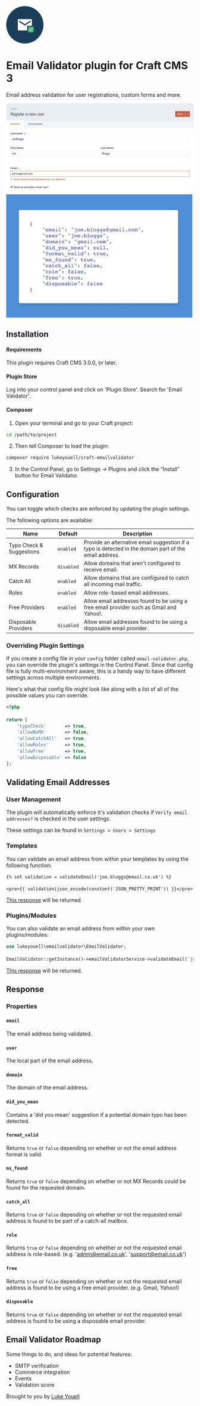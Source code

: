 <img src="src/icon.svg" alt="icon" width="100" height="100">

# Email Validator plugin for Craft CMS 3

Email address validation for user registrations, custom forms and more.

<img src="resources/screenshots/cp.png" alt="cp">

<img src="resources/screenshots/frontend.png" alt="frontend" width="500">

## Installation

#### Requirements

This plugin requires Craft CMS 3.0.0, or later.

#### Plugin Store

Log into your control panel and click on 'Plugin Store'. Search for 'Email Validator'.

#### Composer

1. Open your terminal and go to your Craft project:

```bash
cd /path/to/project
```

2. Then tell Composer to load the plugin:

```bash
composer require lukeyouell/craft-emailvalidator
```

3. In the Control Panel, go to Settings → Plugins and click the “Install” button for Email Validator.

## Configuration

You can toggle which checks are enforced by updating the plugin settings.

The following options are available:

| Name | Default | Description |
| ---- | ------- | ----------- |
| Typo Check & Suggestions | `enabled` | Provide an alternative email suggestion if a typo is detected in the domain part of the email address. |
| MX Records | `disabled` | Allow domains that aren't configured to receive email. |
| Catch All | `enabled` | Allow domains that are configured to catch all incoming mail traffic. |
| Roles | `enabled` | Allow role-based email addresses. |
| Free Providers | `enabled` | Allow email addresses found to be using a free email provider such as Gmail and Yahoo!. |
| Disposable Providers | `disabled` | Allow email addresses found to be using a disposable email provider. |

### Overriding Plugin Settings

If you create a config file in your `config` folder called `email-validator.php`, you can override the plugin's settings in the Control Panel. Since that config file is fully multi-environment aware, this is a handy way to have different settings across multiple environments.

Here's what that config file might look like along with a list of all of the possible values you can override.

```php
<?php

return [
    'typoCheck'       => true,
    'allowNoMX'       => false,
    'allowCatchAll'   => true,
    'allowRoles'      => true,
    'allowFree'       => true,
    'allowDisposable' => false
];
```

## Validating Email Addresses

### User Management

The plugin will automatically enforce it's validation checks if `Verify email addresses?` is checked in the user settings.

These settings can be found in `Settings > Users > Settings`

### Templates

You can validate an email address from within your templates by using the following function:

```twig
{% set validation = validateEmail('joe.bloggs@email.co.uk') %}

<pre>{{ validation|json_encode(constant('JSON_PRETTY_PRINT')) }}</pre>
```

[This response](#response) will be returned.

### Plugins/Modules

You can also validate an email address from within your own plugins/modules:

```php
use lukeyouell\emailvalidator\EmailValidator;

EmailValidator::getInstance()->emailValidatorService->validateEmail('joe.bloggs@email.co.uk');
```

[This response](#response) will be returned.

## Response

### Properties

#### `email`

The email address being validated.

#### `user`

The local part of the email address.

#### `domain`

The domain of the email address.

#### `did_you_mean`

Contains a 'did you mean' suggestion if a potential domain typo has been detected.

#### `format_valid`

Returns `true` or `false` depending on whether or not the email address format is valid.

#### `mx_found`

Returns `true` or `false` depending on whether or not MX Records could be found for the requested domain.

#### `catch_all`

Returns `true` or `false` depending on whether or not the requested email address is found to be part of a catch-all mailbox.

#### `role`

Returns `true` or `false` depending on whether or not the requested email address is role-based. (e.g. 'admin@email.co.uk', 'support@email.co.uk')

#### `free`

Returns `true` or `false` depending on whether or not the requested email address is found to be using a free email provider. (e.g. Gmail, Yahoo!)

#### `disposable`

Returns `true` or `false` depending on whether or not the requested email address is found to be using a disposable email provider.

## Email Validator Roadmap

Some things to do, and ideas for potential features:

* SMTP verification
* Commerce integration
* Events
* Validation score

Brought to you by [Luke Youell](https://github.com/lukeyouell)
